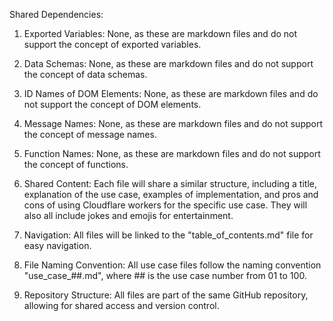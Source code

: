 Shared Dependencies:

1. Exported Variables: None, as these are markdown files and do not support the concept of exported variables.

2. Data Schemas: None, as these are markdown files and do not support the concept of data schemas.

3. ID Names of DOM Elements: None, as these are markdown files and do not support the concept of DOM elements.

4. Message Names: None, as these are markdown files and do not support the concept of message names.

5. Function Names: None, as these are markdown files and do not support the concept of functions.

6. Shared Content: Each file will share a similar structure, including a title, explanation of the use case, examples of implementation, and pros and cons of using Cloudflare workers for the specific use case. They will also all include jokes and emojis for entertainment.

7. Navigation: All files will be linked to the "table_of_contents.md" file for easy navigation.

8. File Naming Convention: All use case files follow the naming convention "use_case_##.md", where ## is the use case number from 01 to 100.

9. Repository Structure: All files are part of the same GitHub repository, allowing for shared access and version control.